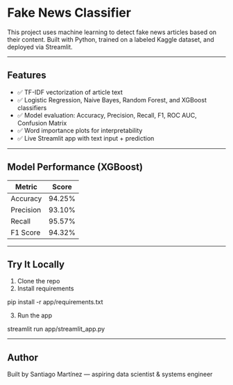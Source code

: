 # Fake News Classifier

This project uses machine learning to detect fake news articles based on their content. Built with Python, trained on a labeled Kaggle dataset, and deployed via Streamlit.

---

## Features

- ✅ TF-IDF vectorization of article text
- ✅ Logistic Regression, Naive Bayes, Random Forest, and XGBoost classifiers
- ✅ Model evaluation: Accuracy, Precision, Recall, F1, ROC AUC, Confusion Matrix
- ✅ Word importance plots for interpretability
- ✅ Live Streamlit app with text input + prediction

---

## Model Performance (XGBoost)

| Metric     | Score     |
|------------|-----------|
| Accuracy   | 94.25%    |
| Precision  | 93.10%    |
| Recall     | 95.57%    |
| F1 Score   | 94.32%    |


---

## Try It Locally

1. Clone the repo  
2. Install requirements  

pip install -r app/requirements.txt

3. Run the app  

streamlit run app/streamlit_app.py

---


## Author

Built by Santiago Martínez — aspiring data scientist & systems engineer